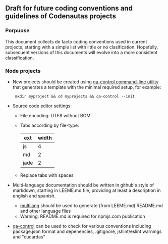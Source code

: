 ## Draft for future coding conventions and guidelines of Codenautas projects

### Porpuose
This document collects de facto coding conventions used in current projects, starting with a simple list with little or no clasification.
Hopefully, subsecuent versions of this documents will evolve into a more consistent classification.

### Node projects
* New projects should be created using [qa-control command-line utility](https://github.com/codenautas/qa-control) that generates a template with the minimal
  required setup, for example:
  
  ``` mkdir myproject && cd myprojects && qa-control --init```
* Source code editor settings:
  * File encoding: UTF8 without BOM
  * Tabs according by file-type:

      ext | width
    ------|-------
      js  |   4
      md  |   2
    jade  |   2

  * Replace tabs with spaces
* Multi-language documentation should be written in github's style of markdown, starting in LEEME.md file, providing at least a description in english and spanish.
  * [multilang](https://github.com/codenautas/multilang) should be used to generate (from LEEME.md) README.md and other language files
  * Warning: README.md is required for npmjs.com publication
* [qa-control](https://github.com/codenautas/qa-control) can be used to check for various conventions including package.json format and depenencies,
  .gitignore, jshint/eslint warnings and "cucardas"

